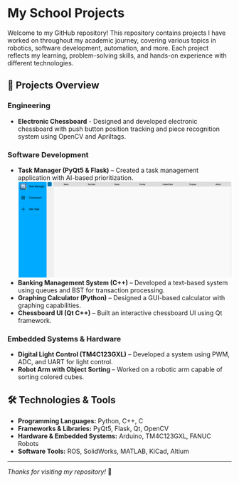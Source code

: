# My School Projects

Welcome to my GitHub repository! This repository contains projects I have worked on throughout my academic journey, covering various topics in robotics, software development, automation, and more. Each project reflects my learning, problem-solving skills, and hands-on experience with different technologies.

## 🚀 Projects Overview

### Engineering
- **Electronic Chessboard** - Designed and developed electronic chessboard with push button position tracking and piece recognition system using OpenCV and Apriltags. 

### Software Development
- **Task Manager (PyQt5 & Flask)** – Created a task management application with AI-based prioritization.
![plot](https://github.com/yuuknishida/Projects/blob/master/Screenshot%202025-04-14%20084046.png)
- **Banking Management System (C++)** – Developed a text-based system using queues and BST for transaction processing.
- **Graphing Calculator (Python)** – Designed a GUI-based calculator with graphing capabilities.
- **Chessboard UI (Qt C++)** – Built an interactive chessboard UI using Qt framework.

### Embedded Systems & Hardware
- **Digital Light Control (TM4C123GXL)** – Developed a system using PWM, ADC, and UART for light control.
- **Robot Arm with Object Sorting** – Worked on a robotic arm capable of sorting colored cubes.

## 🛠️ Technologies & Tools
- **Programming Languages:** Python, C++, C
- **Frameworks & Libraries:** PyQt5, Flask, Qt, OpenCV
- **Hardware & Embedded Systems:** Arduino, TM4C123GXL, FANUC Robots
- **Software Tools:** ROS, SolidWorks, MATLAB, KiCad, Altium

---
_Thanks for visiting my repository!_ 🚀

